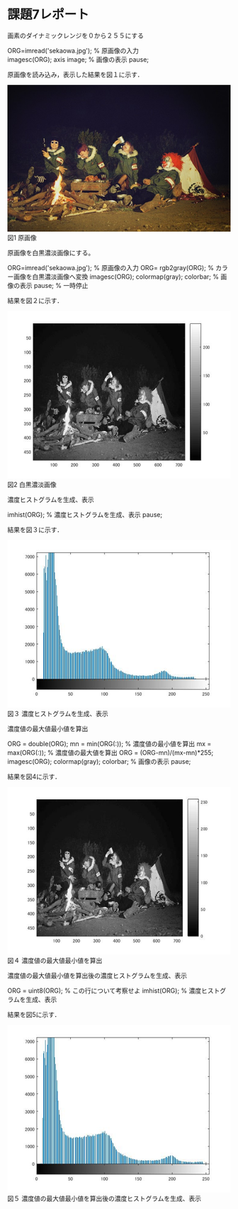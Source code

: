 # 課題7レポート
画素のダイナミックレンジを０から２５５にする

 ORG=imread('sekaowa.jpg'); % 原画像の入力   
 imagesc(ORG); axis image; % 画像の表示 
 pause; 

原画像を読み込み，表示した結果を図１に示す． 
 
 
 ![原画像](https://github.com/masamisakurai/lecture_image_processing/blob/master/sekaowa.jpg)
 図1 原画像 
 
 原画像を白黒濃淡画像にする。

 ORG=imread('sekaowa.jpg'); % 原画像の入力 
 ORG= rgb2gray(ORG); % カラー画像を白黒濃淡画像へ変換
 imagesc(ORG); colormap(gray); colorbar; % 画像の表示 
 pause; % 一時停止 
 
結果を図２に示す． 
 
 ![原画像](https://github.com/masamisakurai/lecture_image_processing/blob/master/kadai7-1.jpg)   
 図2 白黒濃淡画像
 
 
濃度ヒストグラムを生成、表示 

imhist(ORG); % 濃度ヒストグラムを生成、表示 
pause; 
 
 結果を図３に示す． 
 
 ![原画像](https://github.com/masamisakurai/lecture_image_processing/blob/master/kadai7-2.jpg)   
 図３  濃度ヒストグラムを生成、表示
 
 濃度値の最大値最小値を算出 

ORG = double(ORG); 
mn = min(ORG(:)); % 濃度値の最小値を算出 
mx = max(ORG(:)); % 濃度値の最大値を算出 
ORG = (ORG-mn)/(mx-mn)*255; 
imagesc(ORG); colormap(gray); colorbar; % 画像の表示 
pause; 
 
 結果を図4に示す． 
 
 ![原画像](https://github.com/masamisakurai/lecture_image_processing/blob/master/kadai7-3.jpg)   
 図４  濃度値の最大値最小値を算出
 
濃度値の最大値最小値を算出後の濃度ヒストグラムを生成、表示

 ORG = uint8(ORG); % この行について考察せよ 
imhist(ORG); % 濃度ヒストグラムを生成、表示

 結果を図5に示す． 
 
 ![原画像](https://github.com/masamisakurai/lecture_image_processing/blob/master/kadai7-4.jpg)   
 図５  濃度値の最大値最小値を算出後の濃度ヒストグラムを生成、表示

 
